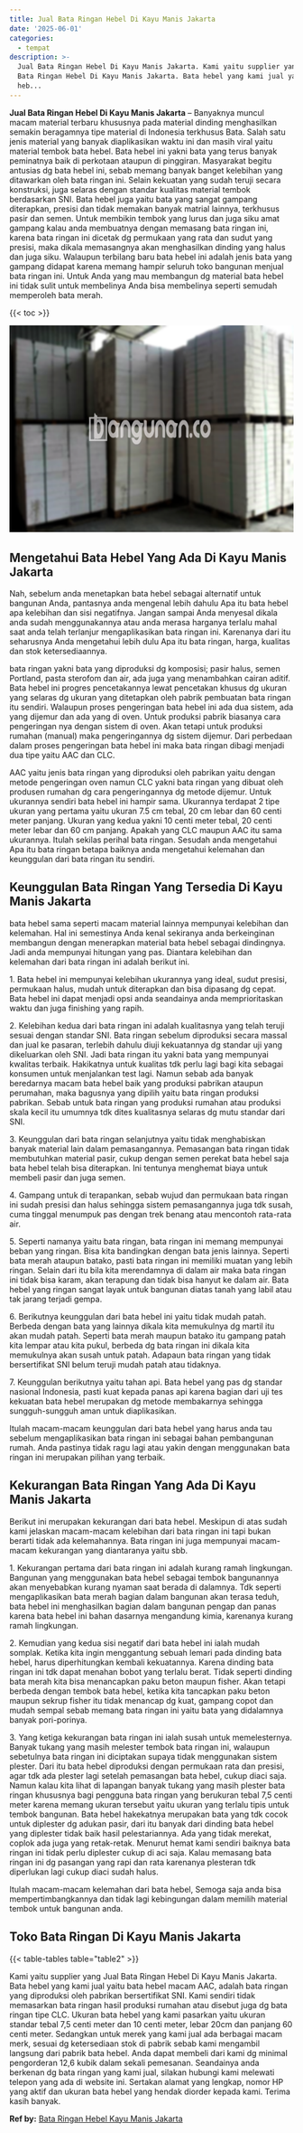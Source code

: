 ```yaml
---
title: Jual Bata Ringan Hebel Di Kayu Manis Jakarta
date: '2025-06-01'
categories:
  - tempat
description: >-
  Jual Bata Ringan Hebel Di Kayu Manis Jakarta. Kami yaitu supplier yang Jual
  Bata Ringan Hebel Di Kayu Manis Jakarta. Bata hebel yang kami jual yaitu bata
  heb...
---
```


**Jual Bata Ringan Hebel Di Kayu Manis Jakarta** – Banyaknya muncul macam material terbaru khususnya pada material dinding menghasilkan semakin beragamnya tipe material di Indonesia terkhusus Bata. Salah satu jenis material yang banyak diaplikasikan waktu ini dan masih viral yaitu material tembok bata hebel. Bata hebel ini yakni bata yang terus banyak peminatnya baik di perkotaan ataupun di pinggiran. Masyarakat begitu antusias dg bata hebel ini, sebab memang banyak banget kelebihan yang ditawarkan oleh bata ringan ini. Selain kekuatan yang sudah teruji secara konstruksi, juga selaras dengan standar kualitas material tembok berdasarkan SNI. Bata hebel juga yaitu bata yang sangat gampang diterapkan, presisi dan tidak memakan banyak matrial lainnya, terkhusus pasir dan semen. Untuk membikin tembok yang lurus dan juga siku amat gampang kalau anda membuatnya dengan memasang bata ringan ini, karena bata ringan ini dicetak dg permukaan yang rata dan sudut yang presisi, maka dikala memasangnya akan menghasilkan dinding yang halus dan juga siku. Walaupun terbilang baru bata hebel ini adalah jenis bata yang gampang didapat karena memang hampir seluruh toko bangunan menjual bata ringan ini. Untuk Anda yang mau membangun dg material bata hebel ini tidak sulit untuk membelinya Anda bisa membelinya seperti semudah memperoleh bata merah.

{{< toc >}}

![Jual Bata Ringan Hebel Di Kayu Manis Jakarta](/images/jual-hebel-murah-38.png)

## Mengetahui Bata Hebel Yang Ada Di Kayu Manis Jakarta

Nah, sebelum anda menetapkan bata hebel sebagai alternatif untuk bangunan Anda, pantasnya anda mengenal lebih dahulu Apa itu bata hebel apa kelebihan dan sisi negatifnya. Jangan sampai Anda menyesal dikala anda sudah menggunakannya atau anda merasa harganya terlalu mahal saat anda telah terlanjur mengaplikasikan bata ringan ini. Karenanya dari itu seharusnya Anda mengetahui lebih dulu Apa itu bata ringan, harga, kualitas dan stok ketersediaannya.

bata ringan yakni bata yang diproduksi dg komposisi; pasir halus, semen Portland, pasta sterofom dan air, ada juga yang menambahkan cairan aditif. Bata hebel ini progres pencetakannya lewat pencetakan khusus dg ukuran yang selaras dg ukuran yang ditetapkan oleh pabrik pembuatan bata ringan itu sendiri. Walaupun proses pengeringan bata hebel ini ada dua sistem, ada yang dijemur dan ada yang di oven. Untuk produksi pabrik biasanya cara pengeringan nya dengan sistem di oven. Akan tetapi untuk produksi rumahan (manual) maka pengeringannya dg sistem dijemur. Dari perbedaan dalam proses pengeringan bata hebel ini maka bata ringan dibagi menjadi dua tipe yaitu AAC dan CLC.

AAC yaitu jenis bata ringan yang diproduksi oleh pabrikan yaitu dengan metode pengeringan oven namun CLC yakni bata ringan yang dibuat oleh produsen rumahan dg cara pengeringannya dg metode dijemur. Untuk ukurannya sendiri bata hebel ini hampir sama. Ukurannya terdapat 2 tipe ukuran yang pertama yaitu ukuran 7.5 cm tebal, 20 cm lebar dan 60 centi meter panjang. Ukuran yang kedua yakni 10 centi meter tebal, 20 centi meter lebar dan 60 cm panjang. Apakah yang CLC maupun AAC itu sama ukurannya. Itulah sekilas perihal bata ringan. Sesudah anda mengetahui Apa itu bata ringan betapa baiknya anda mengetahui kelemahan dan keunggulan dari bata ringan itu sendiri.

## Keunggulan Bata Ringan Yang Tersedia Di Kayu Manis Jakarta

bata hebel sama seperti macam material lainnya mempunyai kelebihan dan kelemahan. Hal ini semestinya Anda kenal sekiranya anda berkeinginan membangun dengan menerapkan material bata hebel sebagai dindingnya. Jadi anda mempunyai hitungan yang pas. Diantara kelebihan dan kelemahan dari bata ringan ini adalah berikut ini.

1\. Bata hebel ini mempunyai kelebihan ukurannya yang ideal, sudut presisi, permukaan halus, mudah untuk diterapkan dan bisa dipasang dg cepat. Bata hebel ini dapat menjadi opsi anda seandainya anda memprioritaskan waktu dan juga finishing yang rapih.

2\. Kelebihan kedua dari bata ringan ini adalah kualitasnya yang telah teruji sesuai dengan standar SNI. Bata ringan sebelum diproduksi secara massal dan jual ke pasaran, terlebih dahulu diuji kekuatannya dg standar uji yang dikeluarkan oleh SNI. Jadi bata ringan itu yakni bata yang mempunyai kwalitas terbaik. Hakikatnya untuk kualitas tdk perlu lagi bagi kita sebagai konsumen untuk menjalankan test lagi. Namun sebab ada banyak beredarnya macam bata hebel baik yang produksi pabrikan ataupun perumahan, maka bagusnya yang dipilih yaitu bata ringan produksi pabrikan. Sebab untuk bata ringan yang produksi rumahan atau produksi skala kecil itu umumnya tdk dites kualitasnya selaras dg mutu standar dari SNI.

3\. Keunggulan dari bata ringan selanjutnya yaitu tidak menghabiskan banyak material lain dalam pemasangannya. Pemasangan bata ringan tidak membutuhkan material pasir, cukup dengan semen perekat bata hebel saja bata hebel telah bisa diterapkan. Ini tentunya menghemat biaya untuk membeli pasir dan juga semen.

4\. Gampang untuk di terapankan, sebab wujud dan permukaan bata ringan ini sudah presisi dan halus sehingga sistem pemasangannya juga tdk susah, cuma tinggal menumpuk pas dengan trek benang atau mencontoh rata-rata air.

5\. Seperti namanya yaitu bata ringan, bata ringan ini memang mempunyai beban yang ringan. Bisa kita bandingkan dengan bata jenis lainnya. Seperti bata merah ataupun batako, pasti bata ringan ini memiliki muatan yang lebih ringan. Selain dari itu bila kita merendamnya di dalam air maka bata ringan ini tidak bisa karam, akan terapung dan tidak bisa hanyut ke dalam air. Bata hebel yang ringan sangat layak untuk bangunan diatas tanah yang labil atau tak jarang terjadi gempa.

6\. Berikutnya keunggulan dari bata hebel ini yaitu tidak mudah patah. Berbeda dengan bata yang lainnya dikala kita memukulnya dg martil itu akan mudah patah. Seperti bata merah maupun batako itu gampang patah kita lempar atau kita pukul, berbeda dg bata ringan ini dikala kita memukulnya akan susah untuk patah. Adapaun bata ringan yang tidak bersertifikat SNI belum teruji mudah patah atau tidaknya.

7\. Keunggulan berikutnya yaitu tahan api. Bata hebel yang pas dg standar nasional Indonesia, pasti kuat kepada panas api karena bagian dari uji tes kekuatan bata hebel merupakan dg metode membakarnya sehingga sungguh-sungguh aman untuk diaplikasikan.

Itulah macam-macam keunggulan dari bata hebel yang harus anda tau sebelum mengaplikasikan bata ringan ini sebagai bahan pembangunan rumah. Anda pastinya tidak ragu lagi atau yakin dengan menggunakan bata ringan ini merupakan pilihan yang terbaik.

## Kekurangan Bata Ringan Yang Ada Di Kayu Manis Jakarta

Berikut ini merupakan kekurangan dari bata hebel. Meskipun di atas sudah kami jelaskan macam-macam kelebihan dari bata ringan ini tapi bukan berarti tidak ada kelemahannya. Bata ringan ini juga mempunyai macam-macam kekurangan yang diantaranya yaitu sbb.

1\. Kekurangan pertama dari bata ringan ini adalah kurang ramah lingkungan. Bangunan yang menggunakan bata hebel sebagai tembok bangunannya akan menyebabkan kurang nyaman saat berada di dalamnya. Tdk seperti mengaplikasikan bata merah bagian dalam bangunan akan terasa teduh, bata hebel ini menghasilkan bagian dalam bangunan pengap dan panas karena bata hebel ini bahan dasarnya mengandung kimia, karenanya kurang ramah lingkungan.

2\. Kemudian yang kedua sisi negatif dari bata hebel ini ialah mudah somplak. Ketika kita ingin menggantung sebuah lemari pada dinding bata hebel, harus diperhitungkan kembali kekuatannya. Karena dinding bata ringan ini tdk dapat menahan bobot yang terlalu berat. Tidak seperti dinding bata merah kita bisa menancapkan paku beton maupun fisher. Akan tetapi berbeda dengan tembok bata hebel, ketika kita tancapkan paku beton maupun sekrup fisher itu tidak menancap dg kuat, gampang copot dan mudah sempal sebab memang bata ringan ini yaitu bata yang didalamnya banyak pori-porinya.

3\. Yang ketiga kekurangan bata ringan ini ialah susah untuk memelesternya. Banyak tukang yang masih melester tembok bata ringan ini, walaupun sebetulnya bata ringan ini diciptakan supaya tidak menggunakan sistem plester. Dari itu bata hebel diproduksi dengan permukaan rata dan presisi, agar tdk ada plester lagi setelah pemasangan bata hebel, cukup diaci saja. Namun kalau kita lihat di lapangan banyak tukang yang masih plester bata ringan khususnya bagi pengguna bata ringan yang berukuran tebal 7,5 centi meter karena memang ukuran tersebut yaitu ukuran yang terlalu tipis untuk tembok bangunan. Bata hebel hakekatnya merupakan bata yang tdk cocok untuk diplester dg adukan pasir, dari itu banyak dari dinding bata hebel yang diplester tidak baik hasil pelestariannya. Ada yang tidak merekat, coplok ada juga yang retak-retak. Menurut hemat kami sendiri baiknya bata ringan ini tidak perlu diplester cukup di aci saja. Kalau memasang bata ringan ini dg pasangan yang rapi dan rata karenanya plesteran tdk diperlukan lagi cukup diaci sudah halus.

Itulah macam-macam kelemahan dari bata hebel, Semoga saja anda bisa mempertimbangkannya dan tidak lagi kebingungan dalam memilih material tembok untuk bangunan anda.

## Toko Bata Ringan Di Kayu Manis Jakarta

{{< table-tables table="table2" >}}

Kami yaitu supplier yang Jual Bata Ringan Hebel Di Kayu Manis Jakarta. Bata hebel yang kami jual yaitu bata hebel macam AAC, adalah bata ringan yang diproduksi oleh pabrikan bersertifikat SNI. Kami sendiri tidak memasarkan bata ringan hasil produksi rumahan atau disebut juga dg bata ringan tipe CLC. Ukuran bata hebel yang kami pasarkan yaitu ukuran standar tebal 7,5 centi meter dan 10 centi meter, lebar 20cm dan panjang 60 centi meter. Sedangkan untuk merek yang kami jual ada berbagai macam merk, sesuai dg ketersediaan stok di pabrik sebab kami mengambil langsung dari pabrik bata hebel. Anda dapat membeli dari kami dg minimal pengorderan 12,6 kubik dalam sekali pemesanan. Seandainya anda berkenan dg bata ringan yang kami jual, silakan hubungi kami melewati telepon yang ada di website ini. Sertakan alamat yang lengkap, nomor HP yang aktif dan ukuran bata hebel yang hendak diorder kepada kami. Terima kasih banyak.

**Ref by:** [Bata Ringan Hebel Kayu Manis Jakarta](https://id.wikipedia.org/wiki/Bata)
